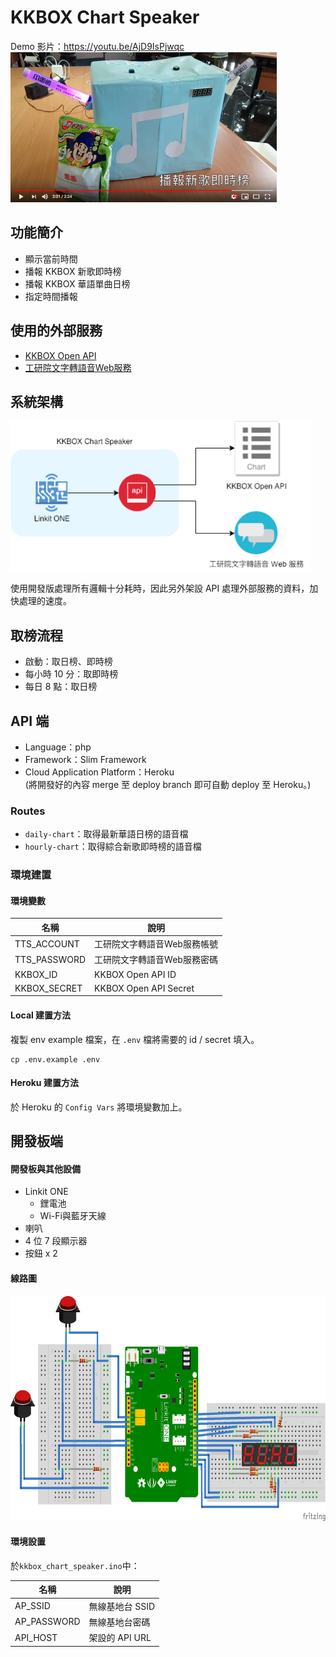 # KKBOX Chart Speaker
Demo 影片：https://youtu.be/AjD9IsPjwqc   
<img src="https://github.com/TSY-and-CIJ/kkbox-chart-speaker/blob/master/thumbnail.png" height="240">

## 功能簡介
* 顯示當前時間
* 播報 KKBOX 新歌即時榜
* 播報 KKBOX 華語單曲日榜
* 指定時間播報

## 使用的外部服務
* [KKBOX Open API](https://docs-zhtw.kkbox.codes/docs)
* [工研院文字轉語音Web服務](http://tts.itri.org.tw/index.php)

## 系統架構

<img src="https://github.com/TSY-and-CIJ/kkbox-chart-speaker/blob/master/system.png" height="240">

使用開發版處理所有邏輯十分耗時，因此另外架設 API 處理外部服務的資料，加快處理的速度。

## 取榜流程
* 啟動：取日榜、即時榜
* 每小時 10 分：取即時榜
* 每日 8 點：取日榜

## API 端

* Language：php
* Framework：Slim Framework
* Cloud Application Platform：Heroku   
  (將開發好的內容 merge 至 deploy branch 即可自動 deploy 至 Heroku。)


### Routes

* `daily-chart`：取得最新華語日榜的語音檔
* `hourly-chart`：取得綜合新歌即時榜的語音檔

### 環境建置

#### 環境變數

名稱 | 說明
------------ | -------------
TTS_ACCOUNT | 工研院文字轉語音Web服務帳號
TTS_PASSWORD | 工研院文字轉語音Web服務密碼
KKBOX_ID | KKBOX Open API ID
KKBOX_SECRET | KKBOX Open API Secret

#### Local 建置方法

複製 env example 檔案，在 `.env` 檔將需要的 id / secret 填入。
```
cp .env.example .env
```

#### Heroku 建置方法

於 Heroku 的 `Config Vars` 將環境變數加上。


## 開發板端
#### 開發板與其他設備
* Linkit ONE
  * 鋰電池   
  * Wi-Fi與藍牙天線   
* 喇叭
* 4 位 7 段顯示器
* 按鈕 x 2

#### 線路圖

<img src="https://github.com/TSY-and-CIJ/kkbox-chart-speaker/blob/master/schematic.png" height="360">

#### 環境設置
於`kkbox_chart_speaker.ino`中：  

名稱 | 說明
------------ | -------------
AP_SSID | 無線基地台 SSID
AP_PASSWORD | 無線基地台密碼
API_HOST | 架設的 API URL
